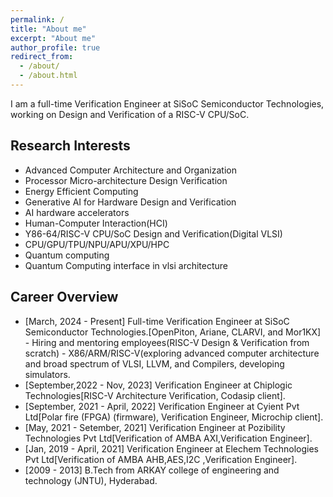 ```yaml
---
permalink: /
title: "About me"
excerpt: "About me"
author_profile: true
redirect_from: 
  - /about/
  - /about.html
---
```


I am a full-time Verification Engineer at SiSoC Semiconductor Technologies, working on Design and Verification of a RISC-V CPU/SoC.

Research Interests
------------------
 - Advanced Computer Architecture and Organization
 - Processor Micro-architecture Design Verification
 - Energy Efficient Computing
 - Generative AI for Hardware Design and Verification
 - AI hardware accelerators
 - Human-Computer Interaction(HCI)
 - Y86-64/RISC-V CPU/SoC Design and Verification(Digital VLSI)
 - CPU/GPU/TPU/NPU/APU/XPU/HPC
 - Quantum computing
 - Quantum Computing interface in vlsi architecture
   

Career Overview
---------------
 - [March, 2024 - Present] Full-time Verification Engineer at SiSoC Semiconductor Technologies.[OpenPiton, Ariane, CLARVI, and Mor1KX]
         - Hiring and mentoring employees(RISC-V Design & Verification from scratch)
         - X86/ARM/RISC-V(exploring advanced computer architecture and broad spectrum of VLSI, LLVM, and Compilers, developing simulators. 
 - [September,2022 - Nov, 2023] Verification Engineer at Chiplogic Technologies[RISC-V Architecture Verification, Codasip client].
 -  [September, 2021 - April, 2022] Verification Engineer at Cyient Pvt Ltd[Polar fire (FPGA) (firmware), Verification Engineer, Microchip client].
 -  [May, 2021 - Setember, 2021] Verification Engineer at Pozibility Technologies Pvt Ltd[Verification of AMBA AXI,Verification Engineer].
 -  [Jan, 2019 - April, 2021] Verification Engineer at Elechem Technologies Pvt Ltd[Verification of AMBA AHB,AES,I2C ,Verification Engineer].
 - [2009 - 2013] B.Tech from ARKAY college of engineering and technology (JNTU), Hyderabad.

